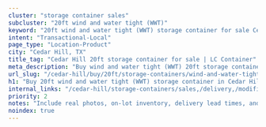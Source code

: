 ```yaml
---
cluster: "storage container sales"
subcluster: "20ft wind and water tight (WWT)"
keyword: "20ft wind and water tight (WWT) storage container for sale Cedar Hill, TX"
intent: "Transactional-Local"
page_type: "Location-Product"
city: "Cedar Hill, TX"
title_tag: "Cedar Hill 20ft storage container for sale | LC Container"
meta_description: "Buy wind and water tight (WWT) 20ft storage container sale with local delivery in Cedar Hill, TX. LC Container — local Since 2003. Request a fast quote today."
url_slug: "/cedar-hill/buy/20ft/storage-containers/wind-and-water-tight-wwt"
h1: "Buy 20ft wind and water tight (WWT) storage container in Cedar Hill"
internal_links: "/cedar-hill/storage-containers/sales,/delivery,/modifications"
priority: 2
notes: "Include real photos, on-lot inventory, delivery lead times, and financing info."
noindex: true
---
```


<!-- TODO: Add unique city/inventory copy, images, and internal links here. -->
